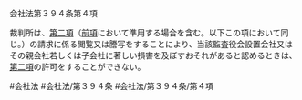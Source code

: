会社法第３９４条第４項

裁判所は、[第二項](会社法＿＿＿＿第３９４条第２項)（[前項](会社法＿＿＿＿第３９４条第３項)において準用する場合を含む。以下この項において同じ。）の請求に係る閲覧又は謄写をすることにより、当該監査役会設置会社又はその親会社若しくは子会社に著しい損害を及ぼすおそれがあると認めるときは、[第二項](会社法＿＿＿＿第３９４条第２項)の許可をすることができない。

#会社法
#会社法/第３９４条
#会社法/第３９４条/第４項
